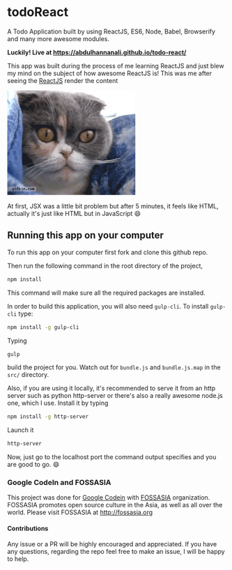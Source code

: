 # todoReact

A Todo Application built by using ReactJS, ES6, Node, Babel, Browserify and many more awesome modules.

**Luckily! Live at https://abdulhannanali.github.io/todo-react/**

This app was built during the process of me learning ReactJS and just blew my mind on the subject of how awesome ReactJS is! This was me after seeing the [ReactJS](https://facebook.github.io/react) render the content

![Cat like me](assets/img/cat.gif)

At first, JSX was a little bit problem but after 5 minutes, it feels like HTML, actually it's just like HTML but in JavaScript :smile:

## Running this app on your computer
To run this app on your computer first fork and clone this github repo.

Then run the following command in the root directory of the project,
```bash
npm install
```
This command will make sure all the required packages are installed.

In order to build this application, you will also need `gulp-cli`. To install `gulp-cli` type:
```bash
npm install -g gulp-cli
```

Typing
```bash
gulp
```
build the project for you. Watch out for `bundle.js` and `bundle.js.map` in the `src/` directory.

Also, if you are using it locally, it's recommended to serve it from an http server such as python http-server or there's also a really awesome node.js one, which I use. Install it by typing
```bash
npm install -g http-server
```

Launch it
```bash
http-server
```

Now, just go to the localhost port the command output specifies and you are good to go. :smile:


### Google CodeIn and FOSSASIA
This project was done for [Google Codein](https://codein.withgoogle.com) with [FOSSASIA](http://fossasia.org) organization. FOSSASIA promotes open source culture in the Asia, as well as all over the world. Please visit FOSSASIA at http://fossasia.org

#### Contributions
Any issue or a PR will be highly encouraged and appreciated. If you have any questions, regarding the repo feel free to make an issue, I will be happy to help.
